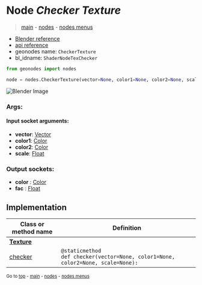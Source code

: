 # Node *Checker Texture*

> [main](../index.md) - [nodes](nodes.md) - [nodes menus](nodes_menus.md)

- [Blender reference](https://docs.blender.org/manual/en/latest/modeling/geometry_nodes/texture/checker.html)
- [api reference](https://docs.blender.org/api/current/bpy.types.ShaderNodeTexChecker.html)
- geonodes name: `CheckerTexture`
- bl_idname: `ShaderNodeTexChecker`

```python
from geonodes import nodes

node = nodes.CheckerTexture(vector=None, color1=None, color2=None, scale=None)
```

![Blender Image](https://docs.blender.org/manual/en/latest/_images/node-types_ShaderNodeTexChecker.webp)

### Args:

#### Input socket arguments:

- **vector**: [Vector](Vector.md)
- **color1**: [Color](Color.md)
- **color2**: [Color](Color.md)
- **scale**: [Float](Float.md)

### Output sockets:

- **color** : [Color](Color.md)
- **fac** : [Float](Float.md)

## Implementation

| Class or method name | Definition |
|----------------------|------------|
| **[Texture](Texture.md)** |
| [checker](Texture.md#checker) | `@staticmethod`<br> `def checker(vector=None, color1=None, color2=None, scale=None):` |

<sub>Go to [top](#node-checker-texture) - [main](../index.md) - [nodes](nodes.md) - [nodes menus](nodes_menus.md)</sub>

